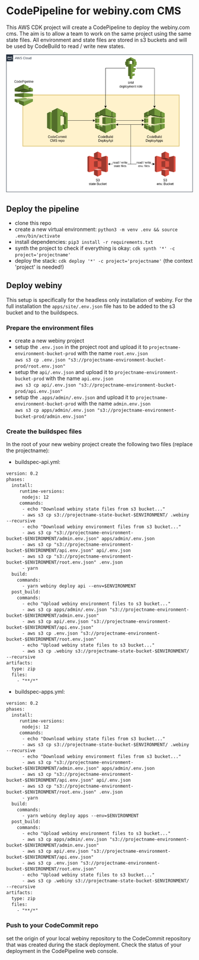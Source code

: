 # CodePipeline for webiny.com CMS
This AWS CDK project will create a CodePipeline to deploy the webiny.com cms. The aim is to allow a team to work on the same project using the same state files. All environment and state files are stored in s3 buckets and will be used by CodeBuild to read / write new states.

![alt text](/infrastructure/webiny-deployment-pipeline.png)


## Deploy the pipeline

* clone this repo
* create a new virtual environment: `python3 -m venv .env && source .env/bin/activate`
* install dependencies: `pip3 install -r requirements.txt`
* synth the project to check if everything is okay: `cdk synth '*' -c project='projectname'`
* deploy the stack: `cdk deploy '*' -c project='projectname'` (the context 'project' is needed!)

## Deploy webiny
This setup is specifically for the headless only installation of webiny. For the full installation the `apps/site/.env.json` file has to be added to the s3 bucket and to the buildspecs.
### Prepare the environment files
* create a new webiny project
* setup the `.env.json` in the project root and upload it to `projectname-environment-bucket-prod` with the name `root.env.json`  
`aws s3 cp .env.json "s3://projectname-environment-bucket-prod/root.env.json"`
* setup the `api/.env.json` and upload it to `projectname-environment-bucket-prod` with the name `api.env.json`  
`aws s3 cp api/.env.json "s3://projectname-environment-bucket-prod/api.env.json"`
* setup the `.apps/admin/.env.json` and upload it to `projectname-environment-bucket-prod` with the name `admin.env.json`  
`aws s3 cp apps/admin/.env.json "s3://projectname-environment-bucket-prod/admin.env.json"`

### Create the buildspec files
In the root of your new webiny project create the following two files (replace the projectname):  
* buildspec-api.yml:
```
version: 0.2 
phases: 
  install:
     runtime-versions:
      nodejs: 12
     commands:
      - echo "Download webiny state files from s3 bucket..."
      - aws s3 cp s3://projectname-state-bucket-$ENVIRONMENT/ .webiny --recursive
      - echo "Download webiny environment files from s3 bucket..."
      - aws s3 cp "s3://projectname-environment-bucket-$ENVIRONMENT/admin.env.json" apps/admin/.env.json
      - aws s3 cp "s3://projectname-environment-bucket-$ENVIRONMENT/api.env.json" api/.env.json 
      - aws s3 cp "s3://projectname-environment-bucket-$ENVIRONMENT/root.env.json" .env.json
      - yarn
  build:
    commands:
      - yarn webiny deploy api --env=$ENVIRONMENT
  post_build:
    commands:
      - echo "Upload webiny environment files to s3 bucket..."
      - aws s3 cp apps/admin/.env.json "s3://projectname-environment-bucket-$ENVIRONMENT/admin.env.json"
      - aws s3 cp api/.env.json "s3://projectname-environment-bucket-$ENVIRONMENT/api.env.json"
      - aws s3 cp .env.json "s3://projectname-environment-bucket-$ENVIRONMENT/root.env.json"
      - echo "Upload webiny state files to s3 bucket..."
      - aws s3 cp .webiny s3://projectname-state-bucket-$ENVIRONMENT/ --recursive
artifacts:
  type: zip
  files:
    - "**/*"
```
* buildspec-apps.yml:
```
version: 0.2 
phases: 
  install:
     runtime-versions:
      nodejs: 12
     commands:
      - echo "Download webiny state files from s3 bucket..."
      - aws s3 cp s3://projectname-state-bucket-$ENVIRONMENT/ .webiny --recursive
      - echo "Download webiny environment files from s3 bucket..."
      - aws s3 cp "s3://projectname-environment-bucket-$ENVIRONMENT/admin.env.json" apps/admin/.env.json
      - aws s3 cp "s3://projectname-environment-bucket-$ENVIRONMENT/api.env.json" api/.env.json 
      - aws s3 cp "s3://projectname-environment-bucket-$ENVIRONMENT/root.env.json" .env.json
      - yarn
  build:
    commands:
      - yarn webiny deploy apps --env=$ENVIRONMENT
  post_build:
    commands:
      - echo "Upload webiny environment files to s3 bucket..."
      - aws s3 cp apps/admin/.env.json "s3://projectname-environment-bucket-$ENVIRONMENT/admin.env.json"
      - aws s3 cp api/.env.json "s3://projectname-environment-bucket-$ENVIRONMENT/api.env.json"
      - aws s3 cp .env.json "s3://projectname-environment-bucket-$ENVIRONMENT/root.env.json"
      - echo "Upload webiny state files to s3 bucket..."
      - aws s3 cp .webiny s3://projectname-state-bucket-$ENVIRONMENT/ --recursive
artifacts:
  type: zip
  files:
    - "**/*"
```

### Push to your CodeCommit repo
set the origin of your local webiny repository to the CodeCommit repository that was created during the stack deployment.
Check the status of your deployment in the CodePipeline web console.
